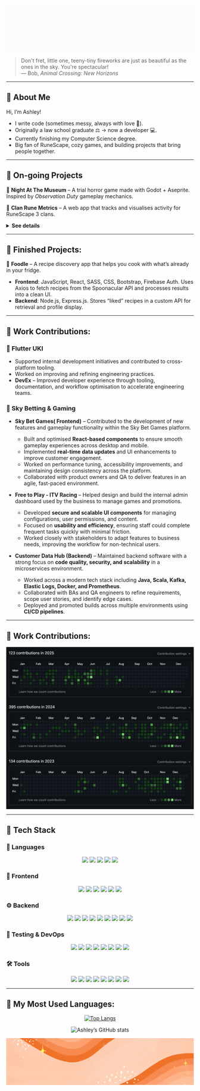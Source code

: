 <img align="center" src="https://github.com/CodeNameAshley/CodeNameAshley/blob/master/gif%20intro.gif">

<br />

> Don't fret, little one, teeny-tiny fireworks are just as beautiful as the ones in the sky. You're spectacular!  
> — Bob, *Animal Crossing: New Horizons*

---

## 🌼 About Me  
Hi, I’m Ashley!  
- I write code (sometimes messy, always with love 🌸).  
- Originally a law school graduate ⚖️ → now a developer 💻.  
- Currently finishing my Computer Science degree.  
- Big fan of RuneScape, cozy games, and building projects that bring people together.  

---

## 💜 On-going Projects  
🌷 **Night At The Museum** – A trial horror game made with Godot + Aseprite. Inspired by *Observation Duty* gameplay mechanics.  

🌷 **Clan Rune Metrics** – A web app that tracks and visualises activity for RuneScape 3 clans.  

<details>
<summary><strong>See details</strong></summary>
  
- **Purpose**: Built to give clans better visibility on member performance and contributions beyond what the official RuneScape tools provide.  
- **Frontend**: Developed with **React**, **JavaScript**, and **CSS**, using a dashboard-like interface for clarity and ease of use.  
- **Backend/Hosting**: Hosted on **Render**, with environment-based configuration to securely manage API keys and clan data.  
- **Features**:  
  - Real-time RuneMetrics integration to pull player XP gains, boss kills, and activity logs.  
  - **Per-user logic** that reduces redundant API polling by checking recent activity before fetching new data.  
  - Clean, responsive UI that presents clan-wide summaries and individual player breakdowns.  
  - Future expansion includes notifications, automated event tracking, and historical performance graphs.  
- **Why it matters**: Helps clan leaders and members see growth patterns, reward activity, and organise events with reliable data.
- 
</details>

---

## 💜 Finished Projects: 

🌷 **Foodle** – A recipe discovery app that helps you cook with what’s already in your fridge.  
- **Frontend**: JavaScript, React, SASS, CSS, Bootstrap, Firebase Auth. Uses Axios to fetch recipes from the Spoonacular API and processes results into a clean UI.  
- **Backend**: Node.js, Express.js. Stores “liked” recipes in a custom API for retrieval and profile display.  

---
## 💜 Work Contributions:

### 🦋 Flutter UKI  

- Supported internal development initiatives and contributed to cross-platform tooling.  
- Worked on improving and refining engineering practices.  
- **DevEx** – Improved developer experience through tooling, documentation, and workflow optimisation to accelerate engineering teams.  

### 🎲 Sky Betting & Gaming  

- **Sky Bet Games( Frontend)** – Contributed to the development of new features and gameplay functionality within the Sky Bet Games platform.  
  - Built and optimised **React-based components** to ensure smooth gameplay experiences across desktop and mobile.  
  - Implemented **real-time data updates** and UI enhancements to improve customer engagement.  
  - Worked on performance tuning, accessibility improvements, and maintaining design consistency across the platform.  
  - Collaborated with product owners and QA to deliver features in an agile, fast-paced environment.  

- **Free to Play - ITV Racing** – Helped design and build the internal admin dashboard used by the business to manage games and promotions.  
  - Developed **secure and scalable UI components** for managing configurations, user permissions, and content.   
  - Focused on **usability and efficiency**, ensuring staff could complete frequent tasks quickly with minimal friction.  
  - Worked closely with stakeholders to adapt features to business needs, improving the workflow for non-technical users.  

- **Customer Data Hub (Backend)** – Maintained backend software with a strong focus on **code quality, security, and scalability** in a microservices environment.  
  - Worked across a modern tech stack including **Java, Scala, Kafka, Elastic Logs, Docker, and Prometheus**.  
  - Collaborated with BAs and QA engineers to refine requirements, scope user stories, and identify edge cases.  
  - Deployed and promoted builds across multiple environments using **CI/CD pipelines**.  

---

## 💜 Work Contributions:
<img align="center" src="https://github.com/CodeNameAshley/CodeNameAshley/blob/master/2025%20Contributions.png">
<img align="center" src="https://github.com/CodeNameAshley/CodeNameAshley/blob/master/2024%20Contributions.png">
<img align="center" src="https://github.com/CodeNameAshley/CodeNameAshley/blob/master/2023%20Contributions.png">

---

## 🧰 Tech Stack  

### 📝 Languages  
<p align="center">
  <img src="https://img.shields.io/badge/JavaScript-000?style=for-the-badge&logo=javascript" />
  <img src="https://img.shields.io/badge/TypeScript-000?style=for-the-badge&logo=typescript" />
  <img src="https://img.shields.io/badge/Java-000?style=for-the-badge&logo=openjdk" />
  <img src="https://img.shields.io/badge/Scala-000?style=for-the-badge&logo=scala" />
  <img src="https://img.shields.io/badge/SQL-000?style=for-the-badge&logo=postgresql" />
</p>  

### 🎨 Frontend  
<p align="center">
  <img src="https://img.shields.io/badge/React-20232a?style=for-the-badge&logo=react&logoColor=61DAFB" />
  <img src="https://img.shields.io/badge/Next.js-000000?style=for-the-badge&logo=nextdotjs&logoColor=white" />
  <img src="https://img.shields.io/badge/GraphQL-E10098?style=for-the-badge&logo=graphql&logoColor=white" />
  <img src="https://img.shields.io/badge/HTML5-e34f26?style=for-the-badge&logo=html5&logoColor=white" />
  <img src="https://img.shields.io/badge/CSS3-1572b6?style=for-the-badge&logo=css3&logoColor=white" />
  <img src="https://img.shields.io/badge/Firebase-FFCA28?style=for-the-badge&logo=firebase&logoColor=000" />
</p>  

### ⚙️ Backend  
<p align="center">
  <img src="https://img.shields.io/badge/Node.js-339933?style=for-the-badge&logo=nodedotjs&logoColor=white" />
  <img src="https://img.shields.io/badge/Express-000?style=for-the-badge&logo=express&logoColor=white" />
  <img src="https://img.shields.io/badge/Sequelize-52B0E7?style=for-the-badge&logo=sequelize&logoColor=white" />
  <img src="https://img.shields.io/badge/Kafka-000?style=for-the-badge&logo=apachekafka" />
  <img src="https://img.shields.io/badge/Docker-2496ED?style=for-the-badge&logo=docker&logoColor=white" />
  <img src="https://img.shields.io/badge/Kubernetes-326CE5?style=for-the-badge&logo=kubernetes&logoColor=white" />
  <img src="https://img.shields.io/badge/Xcode-147EFB?style=for-the-badge&logo=xcode&logoColor=white" />
  <img src="https://img.shields.io/badge/Render-000000?style=for-the-badge&logo=render&logoColor=white" />
  <img src="https://img.shields.io/badge/PostgreSQL-316192?style=for-the-badge&logo=postgresql&logoColor=white" />
</p>  

### 🧪 Testing & DevOps  
<p align="center">
  <img src="https://img.shields.io/badge/Jest-C21325?style=for-the-badge&logo=jest&logoColor=white" />
  <img src="https://img.shields.io/badge/Mocha-8D6748?style=for-the-badge&logo=mocha&logoColor=white" />
  <img src="https://img.shields.io/badge/TDD-000?style=for-the-badge&logo=testcafe&logoColor=white" />
  <img src="https://img.shields.io/badge/CI/CD-2088FF?style=for-the-badge&logo=githubactions&logoColor=white" />
  <img src="https://img.shields.io/badge/Prometheus-E6522C?style=for-the-badge&logo=prometheus&logoColor=white" />
  <img src="https://img.shields.io/badge/Jenkins-D24939?style=for-the-badge&logo=jenkins&logoColor=white" />
  <img src="https://img.shields.io/badge/New%20Relic-008C99?style=for-the-badge&logo=newrelic&logoColor=white" />
  <img src="https://img.shields.io/badge/Snyk-4C4A73?style=for-the-badge&logo=snyk&logoColor=white" />
</p>  

### 🛠 Tools  
<p align="center">
  <img src="https://img.shields.io/badge/Git-F05032?style=for-the-badge&logo=git&logoColor=white" />
  <img src="https://img.shields.io/badge/GitHub-181717?style=for-the-badge&logo=github&logoColor=white" />
  <img src="https://img.shields.io/badge/Yarn-2C8EBB?style=for-the-badge&logo=yarn&logoColor=white" />
  <img src="https://img.shields.io/badge/Apollo-311C87?style=for-the-badge&logo=apollographql&logoColor=white" />
  <img src="https://img.shields.io/badge/Elastic%20Logs-005571?style=for-the-badge&logo=elasticsearch&logoColor=white" />
  <img src="https://img.shields.io/badge/CLI-000?style=for-the-badge&logo=gnubash&logoColor=white" />
  <img src="https://img.shields.io/badge/Confluence-172B4D?style=for-the-badge&logo=confluence&logoColor=white" />
  <img src="https://img.shields.io/badge/Jira-0052CC?style=for-the-badge&logo=jira&logoColor=white" />
</p>  


---

## 💜 My Most Used Languages: 

<div align="center">

[![Top Langs](https://github-readme-stats.vercel.app/api/top-langs/?username=codenameashley&langs_count=6&hide=scss,css,html,cmake,python&layout=compact)](https://github.com/anuraghazra/github-readme-stats)  

![Ashley’s GitHub stats](https://github-readme-stats.vercel.app/api?username=codenameashley&show_icons=true&theme=buefy)

</div>

<img align="center" src="https://github.com/CodeNameAshley/CodeNameAshley/blob/master/orange%20ebb%2C%20flow%20and%20pop.gif">
